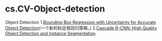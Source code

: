 # cs.CV-Object-detection
Object Detection
1.[Bounding Box Regression with Uncertainty for Accurate Object Detection](https://arxiv.org/pdf/1809.08545v3.pdf)(一个新的标定框回归策略，)
2.[Cascade R-CNN: High Quality Object Detection and Instance Segmentation](https://arxiv.org/pdf/1906.09756v1.pdf)
